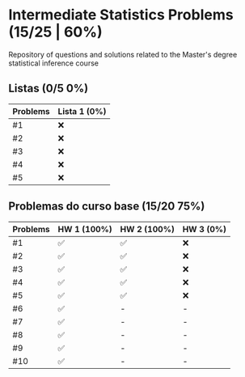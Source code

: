# Intermediate Statistics Problems (15/25 | 60%)
Repository of questions and solutions related to the Master's degree statistical inference course

## Listas (0/5 0%)
Problems | Lista 1 (0%)
----|----
#1 | ❌
#2 | ❌
#3 | ❌
#4 | ❌
#5 | ❌

## Problemas do curso base (15/20 75%)
Problems | HW 1 (100%) | HW 2 (100%) | HW 3 (0%)
----|----|----|----
#1 | ✅ | ✅ | ❌
#2 | ✅ | ✅ | ❌
#3 | ✅ | ✅ | ❌
#4 | ✅ | ✅ | ❌
#5 | ✅ | ✅ | ❌
#6 | ✅ | -  | -  
#7 | ✅ | - | -  
#8 | ✅ | - | -  
#9 | ✅ | - | -  
#10 | ✅ | - | -  
